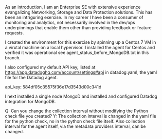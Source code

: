 As an introduction, I am an Enterprise SE with extensive experience evangalizing Networking, Storage and Data Protection solutions.  This has been an intriguring exercise. In my career I have been a consumer of monitoring and analytics, not necessarily involved in the  dev/ops underpinnings that enable them other than providing feedback or feature requests.

I created the environment for this exercise by spinning up a Centos 7 VM in a virutal machine on a local hypervisor. I installed the agent for Centos and verified it was operational see agent_status_before_MongoDB.txt in this branch. 

I also configured my default API key, listed at https://app.datadoghq.com/account/settings#api in datadog.yaml, the yaml file for the Datadog agent.  

api_key: 584df05c35575f36e17d3543d00c341d

I next installed a single node MongoD and installed and configured Datadog integration for MongoDB.



Q: Can you change the collection interval without modifying the Python check file you created?
Y: The collection interval is changed in the yaml file for the python check, no in the python check file itself.  Also collection interval for the agent itself, via the metadata providers interval, can be changed.

